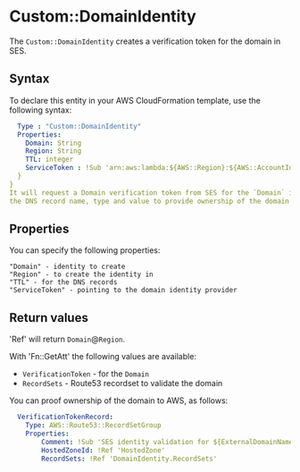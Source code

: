 # Custom::DomainIdentity
The `Custom::DomainIdentity` creates a verification token for the domain in SES.

## Syntax
To declare this entity in your AWS CloudFormation template, use the following syntax:

```yaml
  Type : "Custom::DomainIdentity"
  Properties:
    Domain: String
    Region: String
    TTL: integer
    ServiceToken : !Sub 'arn:aws:lambda:${AWS::Region}:${AWS::AccountId}:function:binxio-cfn-ses-provider'
  }
}
It will request a Domain verification token from SES for the `Domain` in the `Region`. It will also return 
the DNS record name, type and value to provide ownership of the domain in DNS. 

```
## Properties
You can specify the following properties:

    "Domain" - identity to create 
    "Region" - to create the identity in
    "TTL" - for the DNS records
    "ServiceToken" - pointing to the domain identity provider

## Return values
'Ref' will return `Domain`@`Region`.

With 'Fn::GetAtt' the following values are available:

- `VerificationToken` - for the `Domain`
- `RecordSets` - Route53 recordset to validate the domain

You can proof ownership of the domain to AWS, as follows:

```yaml
  VerificationTokenRecord:
    Type: AWS::Route53::RecordSetGroup
    Properties:
        Comment: !Sub 'SES identity validation for ${ExternalDomainName}'
        HostedZoneId: !Ref 'HostedZone'
        RecordSets: !Ref 'DomainIdentity.RecordSets'
```
